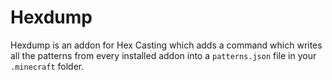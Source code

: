 # Hexdump

Hexdump is an addon for Hex Casting which adds a command which writes all the patterns from every installed addon into a `patterns.json` file in your `.minecraft` folder.
